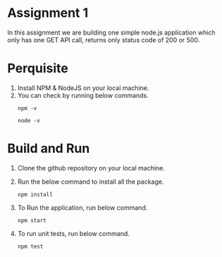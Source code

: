 # Assignment 1
In this assignment we are building one simple node.js application which only has one GET API call, returns only status code of 200 or 500.

# Perquisite
1. Install NPM  & NodeJS on your local machine.
2. You can check by running below commands.
   ````
   npm -v
   ````
   ````
   node -v
   ````
# Build and Run
1. Clone the github repository on your local machine.
   
2. Run the below command to install all the package.
    ````
   npm install
    ````
3. To Run the application, run below command.
   ````
   npm start
   ````
4. To run unit tests, run below command.
   ````
   npm test
   ````
